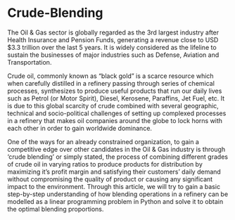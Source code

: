 # Crude-Blending
The Oil & Gas sector is globally regarded as the 3rd largest industry after Health Insurance and Pension Funds, generating a revenue close to USD $3.3 trillion over the last 5 years. It is widely considered as the lifeline to sustain the businesses of major industries such as Defense, Aviation and Transportation.

Crude oil, commonly known as “black gold” is a scarce resource which when carefully distilled in a refinery passing through series of chemical processes, synthesizes to produce useful products that run our daily lives such as Petrol (or Motor Spirit), Diesel, Kerosene, Paraffins, Jet Fuel, etc. It is due to this global scarcity of crude combined with several geographic, technical and socio-political challenges of setting up complexed processes in a refinery that makes oil companies around the globe to lock horns with each other in order to gain worldwide dominance.

One of the ways for an already constrained organization, to gain a competitive edge over other candidates in the Oil & Gas industry is through ‘crude blending’ or simply stated, the process of combining different grades of crude oil in varying ratios to produce products for distribution by maximizing it’s profit margin and satisfying their customers’ daily demand without compromising the quality of product or causing any significant impact to the environment. Through this article, we will try to gain a basic step-by-step understanding of how blending operations in a refinery can be modelled as a linear programming problem in Python and solve it to obtain the optimal blending proportions.
